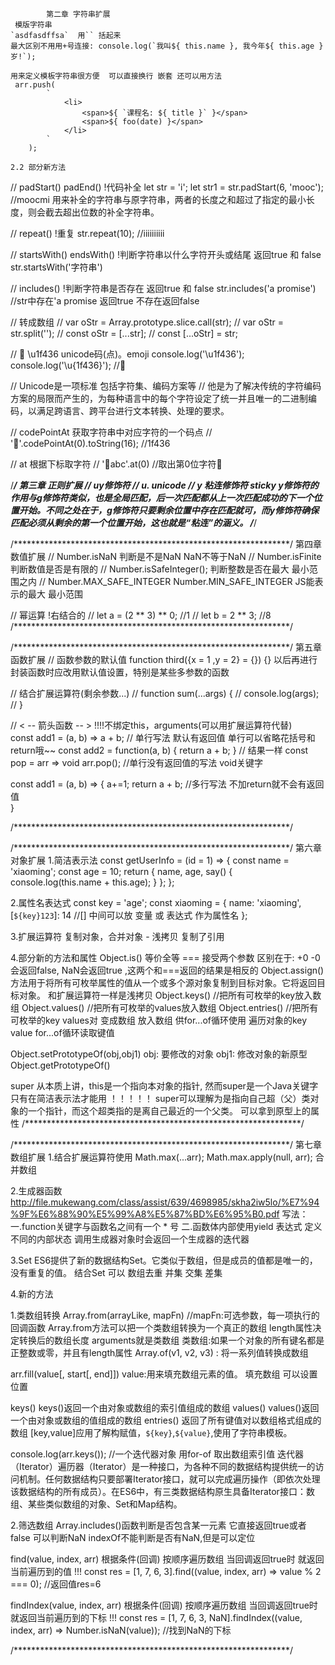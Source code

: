             第二章 字符串扩展
     模版字符串
    `asdfasdffsa`  用`` 括起来  
    最大区别不用用+号连接: console.log(`我叫${ this.name }, 我今年${ this.age }岁!`);

    用来定义模板字符串很方便  可以直接换行 嵌套 还可以用方法
     arr.push(
            `
				<li>
					<span>${ `课程名: ${ title }` }</span>
					<span>${ foo(date) }</span>
				</li>
			`
        );

    2.2 部分新方法  
// padStart() padEnd()   !代码补全
    let str = 'i';
	let str1 = str.padStart(6, 'mooc');  //moocmi  用来补全的字符串与原字符串，两者的长度之和超过了指定的最小长度，则会截去超出位数的补全字符串。
    
// repeat()   !重复
    str.repeat(10);     //iiiiiiiiii
    
// startsWith() endsWith()  !判断字符串以什么字符开头或结尾 返回true 和 false
    str.startsWith('字符串')

// includes()     !判断字符串是否存在 返回true 和 false
    str.includes('a promise')  //str中存在'a promise 返回true 不存在返回false

// 转成数组
// var oStr = Array.prototype.slice.call(str);
// var oStr = str.split('');
// const oStr = [...str];
// const [...oStr] = str;

// 🐶 \u1f436 unicode码(点)。emoji
console.log('\u1f436');
console.log('\u{1f436}'); //🐶

// Unicode是一项标准 包括字符集、编码方案等
// 他是为了解决传统的字符编码方案的局限而产生的，为每种语言中的每个字符设定了统一并且唯一的二进制编码，以满足跨语言、跨平台进行文本转换、处理的要求。

// codePointAt 获取字符串中对应字符的一个码点
// '🐶'.codePointAt(0).toString(16);  //1f436

// at 根据下标取字符
// '🐶abc'.at(0)     //取出第0位字符🐶


/***************************************************************/
            第三章 正则扩展
// uy修饰符     // u.  unicode      // y 粘连修饰符   sticky
y修饰符的作用与g修饰符类似，也是全局匹配，后一次匹配都从上一次匹配成功的下一个位置开始。不同之处在于，g修饰符只要剩余位置中存在匹配就可，而y修饰符确保匹配必须从剩余的第一个位置开始，这也就是“粘连”的涵义。
/***************************************************************/


/***************************************************************/
            第四章 数值扩展
// Number.isNaN     判断是不是NaN  NaN不等于NaN
// Number.isFinite  判断数值是否是有限的
// Number.isSafeInteger();  判断整数是否在最大 最小范围之内
// Number.MAX_SAFE_INTEGER Number.MIN_SAFE_INTEGER  JS能表示的最大 最小范围

// 幂运算  !右结合的 
// let a = (2 ** 3) ** 0;  //1
// let b = 2 ** 3;         //8
/***************************************************************/


/***************************************************************/
            第五章 函数扩展
// 函数参数的默认值
function third({x = 1 ,y = 2} = {}) {} 以后再进行封装函数时应改用默认值设置，特别是某些多参数的函数

// 结合扩展运算符(剩余参数...)
// function sum(...args) {
// 	console.log(args); 
// }

// < -- 箭头函数 -- >   !!!!不绑定this，arguments(可以用扩展运算符代替)  
const add1 = (a, b) => a + b;                   //  单行写法 默认有返回值  单行可以省略花括号和return哦~~
const add2 = function(a, b) { return a + b; }   //  结果一样 
const pop = arr => void arr.pop();              //单行没有返回值的写法 void关键字

const add1 = (a, b) => {
   a+=1; 
   return a + b;                        //多行写法  不加return就不会有返回值      
}

/***************************************************************/


/***************************************************************/
            第六章 对象扩展
1.简洁表示法
const getUserInfo = (id = 1) => {
	const name = 'xiaoming';
	const age = 10;
	return {
		name,
		age,
		say() {
			console.log(this.name + this.age);
		}
	};
};

2.属性名表达式
const key = 'age';
const xiaoming = {
	name: 'xiaoming',
	[`${key}123`]: 14       //[] 中间可以放 变量 或 表达式 作为属性名
};
            
3.扩展运算符  复制对象，合并对象 - 浅拷贝  复制了引用  

4.部分新的方法和属性
 Object.is()   等价全等 ===  接受两个参数    区别在于: +0 -0会返回false, NaN会返回true  ,这两个和===返回的结果是相反的
 Object.assign() 方法用于将所有可枚举属性的值从一个或多个源对象复制到目标对象。它将返回目标对象。 和扩展运算符一样是浅拷贝
 Object.keys()  //把所有可枚举的key放入数组 
 Object.values()    //把所有可枚举的values放入数组 
 Object.entries()       //把所有可枚举的key values对 变成数组 放入数组
 供for...of循环使用  遍历对象的key value  for...of循环读取键值

 Object.setPrototypeOf(obj,obj1)  obj: 要修改的对象 obj1: 修改对象的新原型
 Object.getPrototypeOf()
 
 super    从本质上讲，this是一个指向本对象的指针, 然而super是一个Java关键字 只有在简洁表示法才能用 ！！！！！
 super可以理解为是指向自己超（父）类对象的一个指针，而这个超类指的是离自己最近的一个父类。  可以拿到原型上的属性
/***************************************************************/

/***************************************************************/
            第七章 数组扩展
1.结合扩展运算符使用
Math.max(...arr);
Math.max.apply(null, arr);
合并数组 

2.生成器函数
http://file.mukewang.com/class/assist/639/4698985/skha2iw5lo/%E7%94%9F%E6%88%90%E5%99%A8%E5%87%BD%E6%95%B0.pdf
写法： 一.function关键字与函数名之间有一个 * 号   二.函数体内部使用yield 表达式 定义不同的内部状态 
      调用生成器对象时会返回一个生成器的迭代器

3.Set
ES6提供了新的数据结构Set。它类似于数组，但是成员的值都是唯一的，没有重复的值。
结合Set 可以 数组去重  并集 交集 差集

4.新的方法

1.类数组转换
Array.from(arrayLike, mapFn)     //mapFn:可选参数，每一项执行的回调函数
Array.from方法可以把一个类数组转换为一个真正的数组 length属性决定转换后的数组长度 arguments就是类数组
类数组:如果一个对象的所有键名都是正整数或零，并且有length属性 
Array.of(v1, v2, v3) : 将一系列值转换成数组

arr.fill(value[, start[, end]]) value:用来填充数组元素的值。 填充数组 可以设置位置


keys()  keys()返回一个由对象或数组的索引值组成的数组
values()    values()返回一个由对象或数组的值组成的数组
entries()       返回了所有键值对以数组格式组成的数组         [key,value]应用了解构赋值，`${key}`,`${value}`,使用了字符串模板。

console.log(arr.keys());  //一个迭代器对象  用for-of 取出数组索引值
迭代器（Iterator）遍历器（Iterator）是一种接口，为各种不同的数据结构提供统一的访问机制。任何数据结构只要部署Iterator接口，就可以完成遍历操作（即依次处理该数据结构的所有成员）。在ES6中，有三类数据结构原生具备Iterator接口：数组、某些类似数组的对象、Set和Map结构。


2.筛选数组
Array.includes()函数判断是否包含某一元素 它直接返回true或者false 可以判断NaN  indexOf不能判断是否有NaN,但是可以定位

find(value, index, arr)      根据条件(回调) 按顺序遍历数组 当回调返回true时 就返回当前遍历到的值    !!!
const res = [1, 7, 6, 3].find((value, index, arr) => value % 2 === 0);   //返回值res=6 
            
findIndex(value, index, arr) 根据条件(回调) 按顺序遍历数组 当回调返回true时 就返回当前遍历到的下标  !!!
const res = [1, 7, 6, 3, NaN].findIndex((value, index, arr) => Number.isNaN(value));   //找到NaN的下标

/***************************************************************/

